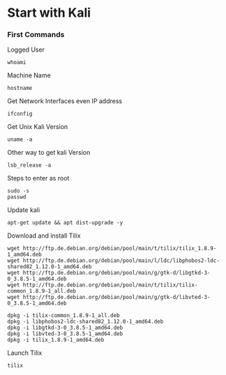 # Start with Kali

### First Commands

Logged User
```
whoami
```

Machine Name
```
hostname
```

Get Network Interfaces even IP address
```
ifconfig
```

Get Unix Kali Version
```
uname -a
```

Other way to get kali Version 
```
lsb_release -a
```

Steps to enter as root
```
sudo -s
passwd
```

Update kali
```
apt-get update && apt dist-upgrade -y
```

Download and install Tilix
```
wget http://ftp.de.debian.org/debian/pool/main/t/tilix/tilix_1.8.9-1_amd64.deb
wget http://ftp.de.debian.org/debian/pool/main/l/ldc/libphobos2-ldc-shared82_1.12.0-1_amd64.deb
wget http://ftp.de.debian.org/debian/pool/main/g/gtk-d/libgtkd-3-0_3.8.5-1_amd64.deb
wget http://ftp.de.debian.org/debian/pool/main/t/tilix/tilix-common_1.8.9-1_all.deb
wget http://ftp.de.debian.org/debian/pool/main/g/gtk-d/libvted-3-0_3.8.5-1_amd64.deb

dpkg -i tilix-common_1.8.9-1_all.deb
dpkg -i libphobos2-ldc-shared82_1.12.0-1_amd64.deb
dpkg -i libgtkd-3-0_3.8.5-1_amd64.deb
dpkg -i libvted-3-0_3.8.5-1_amd64.deb
dpkg -i tilix_1.8.9-1_amd64.deb
```

Launch  Tilix
```
tilix
```


